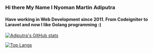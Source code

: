 ### Hi there My Name I Nyoman Martin Adiputra

#### Have working in Web Development since 2011. From Codeigniter to Laravel and now I like Golang programming :)

[![Adiputra's GitHub stats](https://github-readme-stats.vercel.app/api?username=adiputra22)](https://github.com/anuraghazra/github-readme-stats)

[![Top Langs](https://github-readme-stats.vercel.app/api/top-langs/?username=adiputra22)](https://github.com/anuraghazra/github-readme-stats)
